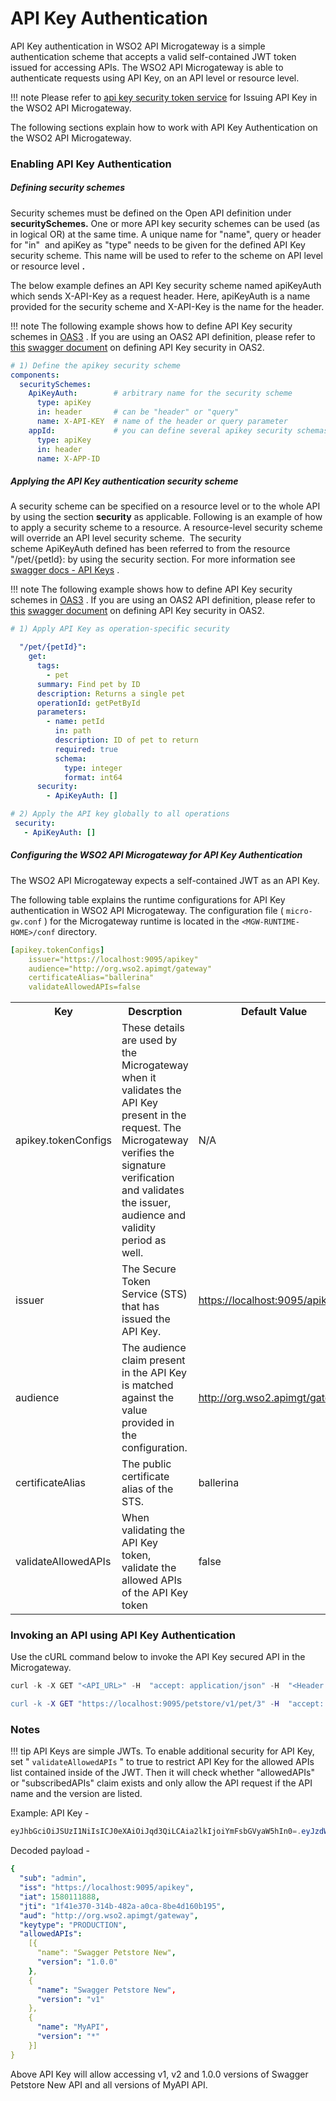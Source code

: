 # API Key Authentication

API Key authentication in WSO2 API Microgateway is a simple authentication scheme that accepts a valid self-contained JWT token issued for accessing APIs. The WSO2 API Microgateway is able to authenticate requests using API Key, on an API level or resource level.

!!! note
    Please refer to [api key security token service]({{base_path}}/how-tos/security/api-key-security-token-service/) for Issuing API Key in the WSO2 API Microgateway.

The following sections explain how to work with API Key Authentication on the WSO2 API Microgateway.

### Enabling API Key Authentication

##### Defining security schemes

Security schemes must be defined on the Open API definition under **securitySchemes.** One or more API key security schemes can be used (as in logical OR) at the same time. A unique name for "name", query or header for "in"  and apiKey as "type" needs to be given for the defined API Key security scheme. This name will be used to refer to the scheme on API level or resource level **.**

The below example defines an API Key security scheme named apiKeyAuth which sends X-API-Key as a request header. Here, apiKeyAuth is a name provided for the security scheme and X-API-Key is the name for the header.

!!! note
    The following example shows how to define API Key security schemes in [OAS3](https://swagger.io/docs/specification/authentication/api-keys/) . If you are using an OAS2 API definition, please refer to [this](https://swagger.io/docs/specification/2-0/authentication/api-keys/) [swagger document](https://swagger.io/docs/specification/2-0/authentication/api-keys/) on defining API Key security in OAS2.

``` yml
# 1) Define the apikey security scheme
components:
  securitySchemes:
    ApiKeyAuth:        # arbitrary name for the security scheme
      type: apiKey
      in: header       # can be "header" or "query" 
      name: X-API-KEY  # name of the header or query parameter
    appId:             # you can define several apikey security schemas
      type: apiKey
      in: header
      name: X-APP-ID
```

##### Applying the API Key authentication security scheme

 A security scheme can be specified on a resource level or to the whole API by using the section **security** as applicable. Following is an example of how to apply a security scheme to a resource. A resource-level security scheme will override an API level security scheme.  The security scheme ApiKeyAuth defined has been referred to from the resource "/pet/{petId}: by using the security section. For more information see [swagger docs - API Keys](https://swagger.io/docs/specification/authentication/api-keys/) .

 !!! note
    The following example shows how to define API Key security schemes in [OAS3](https://swagger.io/docs/specification/authentication/api-keys/) . If you are using an OAS2 API definition, please refer to [this](https://swagger.io/docs/specification/2-0/authentication/api-keys/) [swagger document](https://swagger.io/docs/specification/2-0/authentication/api-keys/) on defining API Key security in OAS2.

``` yml
# 1) Apply API Key as operation-specific security

  "/pet/{petId}":
    get:
      tags:
        - pet
      summary: Find pet by ID
      description: Returns a single pet
      operationId: getPetById
      parameters:
        - name: petId
          in: path
          description: ID of pet to return
          required: true
          schema:
            type: integer
            format: int64
      security:
        - ApiKeyAuth: []

# 2) Apply the API key globally to all operations
 security:
   - ApiKeyAuth: [] 
```

##### Configuring the WSO2 API Microgateway for API Key Authentication

The WSO2 API Microgateway expects a self-contained JWT as an API Key.

The following table explains the runtime configurations for API Key authentication in WSO2 API Microgateway. The configuration file ( `micro-gw.conf` ) for the Microgateway runtime is located in the `<MGW-RUNTIME-HOME>/conf` directory.

``` yml tab="Format"
[apikey.tokenConfigs]
    issuer="https://localhost:9095/apikey"
    audience="http://org.wso2.apimgt/gateway"
    certificateAlias="ballerina"
    validateAllowedAPIs=false
```




<table>
<tbody>
  <th> Key</th>
  <th> Descrption </th>
  <th> Default Value </th>
  <tr>
    <td>apikey.tokenConfigs</td>
    <td>These details are used by the Microgateway when it validates the API Key present in the request. The Microgateway verifies the signature verification and validates the issuer, audience and validity period as well.</td>
    <td> N/A </td>
  </tr>
  <tr>
    <td>issuer</td>
    <td>The Secure Token Service (STS) that has issued the API Key. </td>
    <td><a href="https://localhost:9095/apikey">https://localhost:9095/apikey</a></td>
    <td></td>
  </tr>
  <tr>
    <td>audience</td>
    <td>The audience claim present in the API Key is matched against the value provided in the configuration.</td>
    <td><a href="http://org.wso2.apimgt/gateway">http://org.wso2.apimgt/gateway</a></td>
    <td></td>
  </tr>
  <tr>
    <td>certificateAlias</td>
    <td>The public certificate alias of the STS.</td>
    <td>ballerina</td>
    <td></td>
  </tr>
  <tr>
    <td>validateAllowedAPIs</td>
    <td>When validating the API Key token, validate the allowed APIs of the API Key token</td>
    <td>false</td>
    <td></td>
  </tr>
</tbody>
</table>

### Invoking an API using API Key Authentication

Use the cURL command below to invoke the API Key secured API in the Microgateway.


``` java tab="Format"
curl -k -X GET "<API_URL>" -H  "accept: application/json" -H  "<Header name>: <API Key>"
```

``` erl tab="Example"
curl -k -X GET "https://localhost:9095/petstore/v1/pet/3" -H  "accept: application/json" -H  "X-API-KEY: eyJhbGciOiJSUzI1NiIsICJ0eXAiOiJqd3QiLCAia2lkIjoiYmFsbGVyaW5hIn0=.eyJzdWIiOiJhZG1pbiIsICJpc3MiOiJodHRwczovL2xvY2FsaG9zdDo5MDk1L2FwaWtleSIsICJpYXQiOjE1ODAxMDUzOTAsICJqdGkiOiI3OTFiNzAyMC1kN2U2LTRmYmEtYmMyMy1lMzk5YTVlNmYzYjciLCAiYXVkIjoiaHR0cDovL29yZy53c28yLmFwaW1ndC9nYXRld2F5IiwgImtleXR5cGUiOiJQUk9EVUNUSU9OIiwgImFsbG93ZWRBUElzIjpbXX0=.f-86LfD7lLq-0oM1V1u1dLW7fWcydH4MElWVxUfRTGGRiXHhh8VrS5q18LdCtH1E1jav5pPZpdDQgQUvhVYNXVqiipydfJFOMbDysA0Jdakmh_TVmeZRHhIYgzcVHQNnXMcYXg7Ns4QPBvJVONfbmDluuiU_uFnOPBiXj2N4HL2OTLgVXkEoVTEpL0mmaO2Ab4ZHqKW5xj32aeK8sEAtU5Nd3rQOGvfEwL7xvx4JAmza8ka0eYt7c4QCPVcDSVOkdas9njlsvEdtka5GRL9PAx3xg370phSD1cji6WSRlZhEGzuq6hjLbCqsf17KvZgK1zbrEbSypjgegEe-any3EQ=="
```

### Notes

!!! tip
    API Keys are simple JWTs. To enable additional security for API Key, set " `validateAllowedAPIs` " to true to restrict API Key for the allowed APIs list contained inside of the JWT. Then it will check whether "allowedAPIs" or "subscribedAPIs" claim exists and only allow the API request if the API name and the version are listed.

Example:
API Key -

``` java
eyJhbGciOiJSUzI1NiIsICJ0eXAiOiJqd3QiLCAia2lkIjoiYmFsbGVyaW5hIn0=.eyJzdWIiOiJhZG1pbiIsICJpc3MiOiJodHRwczovL2xvY2FsaG9zdDo5MDk1L2FwaWtleSIsICJpYXQiOjE1ODAxMTE4ODgsICJqdGkiOiIxZjQxZTM3MC0zMTRiLTQ4MmEtYTBjYS04YmU0ZDE2MGIxOTUiLCAiYXVkIjoiaHR0cDovL29yZy53c28yLmFwaW1ndC9nYXRld2F5IiwgImtleXR5cGUiOiJQUk9EVUNUSU9OIiwgImFsbG93ZWRBUElzIjpbeyJuYW1lIjoiU3dhZ2dlciBQZXRzdG9yZSBOZXciLCAidmVyc2lvbiI6IjEuMC4wIn0sIHsibmFtZSI6IlN3YWdnZXIgUGV0c3RvcmUgTmV3IiwgInZlcnNpb24iOiJ2MSJ9LCB7Im5hbWUiOiJNeUFQSSIsICJ2ZXJzaW9uIjoiKiJ9XX0=.EUP5_H7AoXgPsxL2TkDlrlnHq2F3VFwfGxQaS2CSj8lE3lP2HgfMgY1osAODegK7t0mWNZqkfkfw5xLfqYjBXikszyGabHxB-FX3GKOYNw-fFLOhSSxVD4lDOBdFpmyhGjeE8RTyrMl-HY3Apjid92sO5VlW6M-y3QTYzrmm8Gs_C3Z5z2hxpAWHXo-uNF0iVm4sdz7j4rgOxGf6HJKgXeZ47c3CDNKaNA9pRZd_ULaMvUvcmXOGJ7Xh21Pqmh1qQkT4OJm1T-2dCx8fju9YHH1Sdc3UGDDu7mK2m1_8Z14CpZOOPQK_zCp2bmjonQgJ-CTJENjfNK37dNY1a2xomw==
```
Decoded payload -

``` yml
{
  "sub": "admin",
  "iss": "https://localhost:9095/apikey",
  "iat": 1580111888,
  "jti": "1f41e370-314b-482a-a0ca-8be4d160b195",
  "aud": "http://org.wso2.apimgt/gateway",
  "keytype": "PRODUCTION",
  "allowedAPIs": 
    [{
      "name": "Swagger Petstore New",
      "version": "1.0.0"
    },
    {
      "name": "Swagger Petstore New",
      "version": "v1"
    },
    {
      "name": "MyAPI",
      "version": "*"
    }]
}
```
Above API Key will allow accessing v1, v2 and 1.0.0 versions of Swagger Petstore New API and all versions of MyAPI API.


